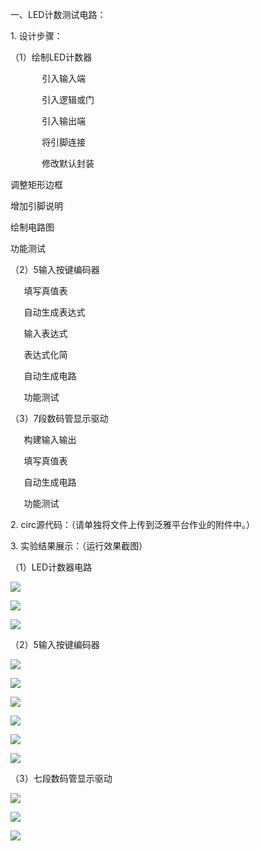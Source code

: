 一、LED计数测试电路：

1\. 设计步骤：

（1）绘制LED计数器

`		`引入输入端

`		`引入逻辑或门

`		`引入输出端

`		`将引脚连接

`		`修改默认封装

调整矩形边框

增加引脚说明

绘制电路图

功能测试

（2）5输入按键编码器

`	`填写真值表

`	`自动生成表达式

`	`输入表达式

`	`表达式化简

`	`自动生成电路

`	`功能测试

（3）7段数码管显示驱动

`	`构建输入输出

`	`填写真值表

`	`自动生成电路

`	`功能测试



2\. circ源代码：（请单独将文件上传到泛雅平台作业的附件中。）

3\. 实验结果展示：（运行效果截图）

（1）LED计数器电路

![](Aspose.Words.75dde42c-cabb-4146-88ba-b03ca7c12d56.002.png)

![](Aspose.Words.75dde42c-cabb-4146-88ba-b03ca7c12d56.003.png)

![](Aspose.Words.75dde42c-cabb-4146-88ba-b03ca7c12d56.004.png)

（2）5输入按键编码器

![](Aspose.Words.75dde42c-cabb-4146-88ba-b03ca7c12d56.005.png)

![](Aspose.Words.75dde42c-cabb-4146-88ba-b03ca7c12d56.006.png)

![](Aspose.Words.75dde42c-cabb-4146-88ba-b03ca7c12d56.007.png)

![](Aspose.Words.75dde42c-cabb-4146-88ba-b03ca7c12d56.008.png)

![](Aspose.Words.75dde42c-cabb-4146-88ba-b03ca7c12d56.009.png)

![](Aspose.Words.75dde42c-cabb-4146-88ba-b03ca7c12d56.010.png)


（3）七段数码管显示驱动

![](Aspose.Words.75dde42c-cabb-4146-88ba-b03ca7c12d56.011.png)

![](Aspose.Words.75dde42c-cabb-4146-88ba-b03ca7c12d56.012.png)

![](Aspose.Words.75dde42c-cabb-4146-88ba-b03ca7c12d56.013.png)

